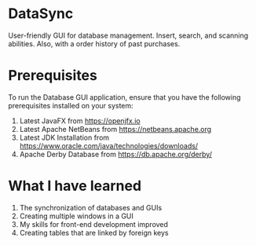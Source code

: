 # DataSync
User-friendly GUI for database management. Insert, search, and scanning abilities. Also, with a order history of past purchases.

# Prerequisites
To run the Database GUI application, ensure that you have the following prerequisites installed on your system:
1. Latest JavaFX from https://openjfx.io
2. Latest Apache NetBeans from https://netbeans.apache.org
3. Latest JDK Installation from https://www.oracle.com/java/technologies/downloads/
4. Apache Derby Database from https://db.apache.org/derby/

# What I have learned
1. The synchronization of databases and GUIs
2. Creating multiple windows in a GUI
3. My skills for front-end development improved
4. Creating tables that are linked by foreign keys
